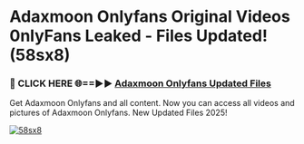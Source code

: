 # Adaxmoon Onlyfans Original Videos 0nlyFans Leaked - Files Updated! (58sx8)

<h3>🔴 CLICK HERE 🌐==►► <a href="https://tinyurl.com/2m67pmp6" rel="nofollow">Adaxmoon Onlyfans Updated Files</a></h3>

Get Adaxmoon Onlyfans and all content. Now you can access all videos and pictures of Adaxmoon Onlyfans. New Updated Files 2025!

[![58sx8](https://i.imgur.com/H4QAA4z.gif)](https://tinyurl.com/2m67pmp6)